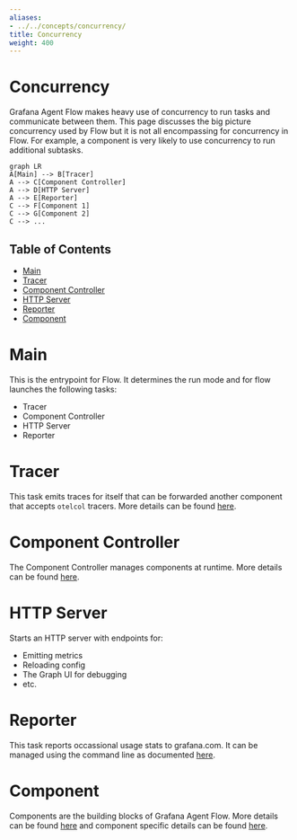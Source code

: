```yaml
---
aliases:
- ../../concepts/concurrency/
title: Concurrency
weight: 400
---
```


# Concurrency

Grafana Agent Flow makes heavy use of concurrency to run tasks and communicate between them. This page discusses the big picture concurrency used by Flow but it is not all encompassing for concurrency in Flow. For example, a component is very likely to use concurrency to run additional subtasks.

```mermaid
graph LR
A[Main] --> B[Tracer]
A --> C[Component Controller]
A --> D[HTTP Server]
A --> E[Reporter]
C --> F[Component 1]
C --> G[Component 2]
C --> ...
```

## Table of Contents
- [Main](#main)
- [Tracer](#tracer)
- [Component Controller](#component-controller)
- [HTTP Server](#http-server)
- [Reporter](#reporter)
- [Component](#component)

# Main

This is the entrypoint for Flow. It determines the run mode and for flow launches the following tasks:
- Tracer
- Component Controller
- HTTP Server
- Reporter

# Tracer

This task emits traces for itself that can be forwarded another component that accepts `otelcol` tracers. More details can be found [here](../reference/config-blocks/tracing.md).

# Component Controller

The Component Controller manages components at runtime. More details can be found [here](./component_controller.md).

# HTTP Server

Starts an HTTP server with endpoints for:
- Emitting metrics
- Reloading config
- The Graph UI for debugging
- etc.

# Reporter

This task reports occassional usage stats to grafana.com. It can be managed using the command line as documented [here](../reference/cli/run.md).

# Component

Components are the building blocks of Grafana Agent Flow. More details can be found [here](./components.md) and component specific details can be found [here](../reference/components/).